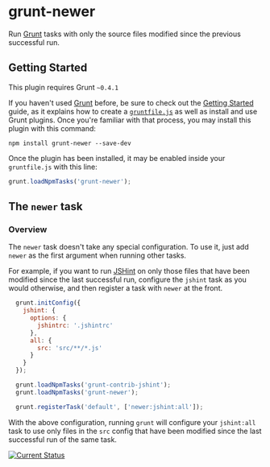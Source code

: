 # grunt-newer

Run [Grunt](http://gruntjs.com/) tasks with only the source files modified since the previous successful run.

## Getting Started
This plugin requires Grunt `~0.4.1`

If you haven't used [Grunt](http://gruntjs.com/) before, be sure to check out the [Getting Started](http://gruntjs.com/getting-started) guide, as it explains how to create a [`gruntfile.js`](http://gruntjs.com/sample-gruntfile) as well as install and use Grunt plugins. Once you're familiar with that process, you may install this plugin with this command:

```shell
npm install grunt-newer --save-dev
```

Once the plugin has been installed, it may be enabled inside your `gruntfile.js` with this line:

```js
grunt.loadNpmTasks('grunt-newer');
```

## The `newer` task

### Overview

The `newer` task doesn't take any special configuration.  To use it, just add `newer` as the first argument when running other tasks.

For example, if you want to run [JSHint](https://npmjs.org/package/grunt-contrib-jshint) on only those files that have been modified since the last successful run, configure the `jshint` task as you would otherwise, and then register a task with `newer` at the front.

```js
  grunt.initConfig({
    jshint: {
      options: {
        jshintrc: '.jshintrc'
      },
      all: {
        src: 'src/**/*.js'
      }
    }
  });

  grunt.loadNpmTasks('grunt-contrib-jshint');
  grunt.loadNpmTasks('grunt-newer');

  grunt.registerTask('default', ['newer:jshint:all']);
```

With the above configuration, running `grunt` will configure your `jshint:all` task to use only files in the `src` config that have been modified since the last successful run of the same task.

[![Current Status](https://secure.travis-ci.org/tschaub/grunt-newer.png?branch=master)](https://travis-ci.org/tschaub/grunt-newer)
